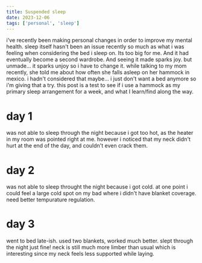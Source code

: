 ```yaml
---
title: Suspended sleep
date: 2023-12-06
tags: ['personal', 'sleep']
---
```


i've recently been making personal changes in order to improve my mental health. sleep itself hasn't been an issue recently so much as what i was feeling when considering the bed i sleep on. <!-- excerpt-end --> Its too big for me. And it had eventually become a second wardrobe. And seeing it made sparks joy. but unmade... it sparks unjoy so i have to change it. while talking to my mom recently, she told me about how often she falls asleep on her hammock in mexico. i hadn't considered that maybe... i just don't want a bed anymore so i'm giving that a try. this post is a test to see if i use a hammock as my primary sleep arrangement for a week, and what I learn/find along the way.

# day 1

was not able to sleep through the night because i got too hot, as the heater in my room was pointed right at me. however i noticed that my neck didn't hurt at the end of the day, and couldn't even crack them.

# day 2

was not able to sleep throught the night because i got cold. at one point i could feel a large cold spot on my bad where i didn't have blanket coverage. need better tempurature regulation.

# day 3

went to bed late-ish. used two blankets, worked much better. slept through the night just fine! neck is still much more limber than usual which is interesting since my neck feels less supported while laying.
